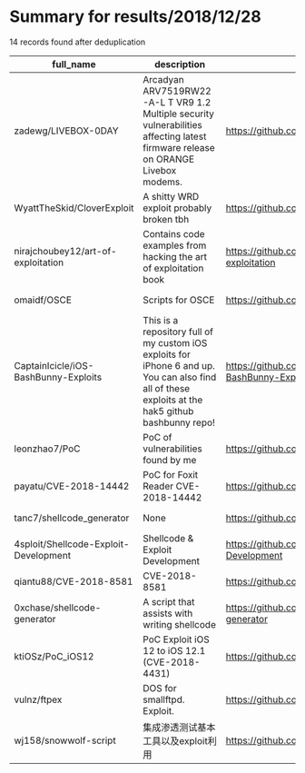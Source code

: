 
# Summary for results/2018/12/28
    
14 records found after deduplication

| full_name | description | html_url | matched_list | matched_count | pushed_at | size | stargazers_count | language | forks_count |
|---------------------------------------|-----------------------------------------------------------------------------------------------------------------------------------------------------|----------------------------------------------------------|--------------------------|-----------------|---------------------------|--------|--------------------|--------------|---------------|
| zadewg/LIVEBOX-0DAY | Arcadyan ARV7519RW22-A-L T VR9 1.2 Multiple security vulnerabilities affecting latest firmware release on ORANGE Livebox modems. | https://github.com/zadewg/LIVEBOX-0DAY | ['0day'] | 1 | 2018-12-28 17:49:28+00:00 | 15028 | 69 | HTML | 13 |
| WyattTheSkid/CloverExploit | A shitty WRD exploit probably broken tbh | https://github.com/WyattTheSkid/CloverExploit | ['exploit'] | 1 | 2018-12-28 00:30:53+00:00 | 1199 | 0 | Visual Basic | 0 |
| nirajchoubey12/art-of-exploitation | Contains code examples from hacking the art of exploitation book | https://github.com/nirajchoubey12/art-of-exploitation | ['exploit'] | 1 | 2018-12-28 01:57:26+00:00 | 11 | 0 | C | 0 |
| omaidf/OSCE | Scripts for OSCE | https://github.com/omaidf/OSCE | ['exploit'] | 1 | 2018-12-28 03:19:05+00:00 | 206 | 16 | Python | 10 |
| CaptainIcicle/iOS-BashBunny-Exploits | This is a repository full of my custom iOS exploits for iPhone 6 and up. You can also find all of these exploits at the hak5 github bashbunny repo! | https://github.com/CaptainIcicle/iOS-BashBunny-Exploits | ['exploit'] | 1 | 2018-12-28 00:50:38+00:00 | 9 | 3 | Shell | 0 |
| leonzhao7/PoC | PoC of vulnerabilities found by me | https://github.com/leonzhao7/PoC | ['vulnerability poc'] | 1 | 2018-12-28 03:41:18+00:00 | 0 | 0 | nan | 0 |
| payatu/CVE-2018-14442 | PoC for Foxit Reader CVE-2018-14442 | https://github.com/payatu/CVE-2018-14442 | ['cve poc', 'cve-2'] | 2 | 2018-12-28 09:46:29+00:00 | 21 | 56 | Python | 20 |
| tanc7/shellcode_generator | None | https://github.com/tanc7/shellcode_generator | ['shellcode'] | 1 | 2018-12-28 10:01:33+00:00 | 1 | 3 | Python | 2 |
| 4sploit/Shellcode-Exploit-Development | Shellcode & Exploit Development | https://github.com/4sploit/Shellcode-Exploit-Development | ['exploit', 'shellcode'] | 2 | 2018-12-28 11:56:52+00:00 | 4 | 1 | Python | 0 |
| qiantu88/CVE-2018-8581 | CVE-2018-8581 | https://github.com/qiantu88/CVE-2018-8581 | ['cve-2'] | 1 | 2018-12-28 15:47:53+00:00 | 11 | 5 | Python | 0 |
| 0xchase/shellcode-generator | A script that assists with writing shellcode | https://github.com/0xchase/shellcode-generator | ['shellcode'] | 1 | 2018-12-28 16:38:40+00:00 | 5 | 0 | C | 0 |
| ktiOSz/PoC_iOS12 | PoC Exploit iOS 12 to iOS 12.1 (CVE-2018-4431) | https://github.com/ktiOSz/PoC_iOS12 | ['cve poc', 'exploit'] | 2 | 2018-12-28 17:31:40+00:00 | 3 | 4 | C | 0 |
| vulnz/ftpex | DOS for smallftpd. Exploit. | https://github.com/vulnz/ftpex | ['exploit'] | 1 | 2018-12-28 22:47:28+00:00 | 8 | 0 | Python | 1 |
| wj158/snowwolf-script | 集成渗透测试基本工具以及exploit利用 | https://github.com/wj158/snowwolf-script | ['exploit'] | 1 | 2018-12-28 04:56:55+00:00 | 2896 | 0 | Shell | 0 |
